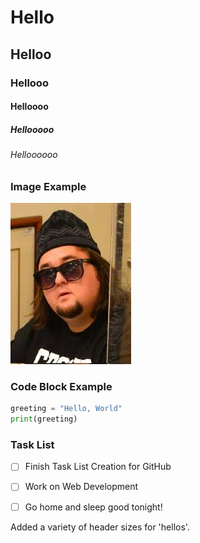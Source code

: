 # Hello
## Helloo
### Hellooo
#### Helloooo
##### Hellooooo
###### Helloooooo

### Image Example
![Image of Chum Li](https://github.com/TristanTunaFish00/skills-communicate-using-markdown/blob/fc35dc6e6e548ee9cd815f09d21781dc5a3b822d/Chum_Li.jpg)

### Code Block Example
``` python
greeting = "Hello, World"
print(greeting)
```

### Task List
- [ ] Finish Task List Creation for GitHub
- [ ] Work on Web Development
- [ ] Go home and sleep good tonight!









Added a variety of header sizes for 'hellos'.


